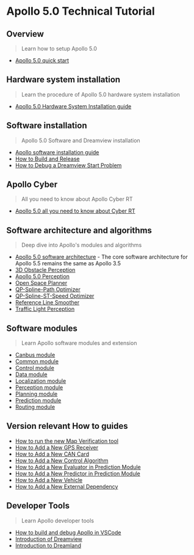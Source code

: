 # Apollo 5.0 Technical Tutorial

## Overview
> Learn how to setup Apollo 5.0

  * [Apollo 5.0 quick start](https://github.com/ApolloAuto/apollo/blob/r5.0.0/docs/quickstart/apollo_5_0_quick_start.md)

## Hardware system installation
> Learn the procedure of Apollo 5.0 hardware system installation

  * [Apollo 5.0 Hardware System Installation guide](https://github.com/ApolloAuto/apollo/blob/r5.0.0/docs/quickstart/apollo_3_5_hardware_system_installation_guide.md)

## Software installation
> Apollo 5.0 Software and Dreamview installation

* [Apollo software installation guide](https://github.com/ApolloAuto/apollo/blob/r5.0.0/docs/quickstart/apollo_software_installation_guide.md)
* [How to Build and Release](https://github.com/ApolloAuto/apollo/blob/r5.0.0/docs/howto/how_to_build_and_release.md)
* [How to Debug a Dreamview Start Problem](https://github.com/ApolloAuto/apollo/blob/r5.0.0/docs/howto/how_to_debug_dreamview_start_problem.md)


## Apollo Cyber
> All you need to know about Apollo Cyber RT

* [Apollo 5.0 all you need to know about Cyber RT](https://github.com/ApolloAuto/apollo/blob/r5.0.0/docs/cyber/README.md)

## Software architecture and algorithms
> Deep dive into Apollo's modules and algorithms

  *  [Apollo 5.0 software architecture](https://github.com/ApolloAuto/apollo/blob/r5.0.0/docs/specs/Apollo_3.5_Software_Architecture.md "Apollo software architecture") - The core software architecture for Apollo 5.5 remains the same as Apollo 3.5
  * [3D Obstacle Perception](https://github.com/ApolloAuto/apollo/blob/r5.0.0/docs/specs/3d_obstacle_perception.md)
  * [Apollo 5.0 Perception](https://github.com/ApolloAuto/apollo/blob/r5.0.0/modules/perception/README.md)
  * [Open Space Planner](https://github.com/ApolloAuto/apollo/blob/r5.0.0/docs/specs/Open_Space_Planner.md)
  * [QP-Spline-Path Optimizer](https://github.com/ApolloAuto/apollo/blob/r5.0.0/docs/specs/qp_spline_path_optimizer.md)
  * [QP-Spline-ST-Speed Optimizer](https://github.com/ApolloAuto/apollo/blob/r5.0.0/docs/specs/qp_spline_st_speed_optimizer.md)
  * [Reference Line Smoother](https://github.com/ApolloAuto/apollo/blob/r5.0.0/docs/specs/reference_line_smoother.md)
  * [Traffic Light Perception](https://github.com/ApolloAuto/apollo/blob/r5.0.0/docs/specs/traffic_light.md)


## Software modules
> Learn Apollo software modules and extension

  * [Canbus module](https://github.com/ApolloAuto/apollo/blob/r5.0.0/modules/canbus/README.md)
  * [Common module](https://github.com/ApolloAuto/apollo/blob/r5.0.0/modules/common/README.md)
  * [Control module](https://github.com/ApolloAuto/apollo/blob/r5.0.0/modules/control/README.md)
  * [Data module](https://github.com/ApolloAuto/apollo/blob/r5.0.0/modules/data/README.md)
  * [Localization module](https://github.com/ApolloAuto/apollo/blob/r5.0.0/modules/localization/README.md)
  * [Perception module](https://github.com/ApolloAuto/apollo/blob/r5.0.0/modules/perception/README.md)
  * [Planning module](https://github.com/ApolloAuto/apollo/blob/r5.0.0/modules/planning/README.md)
  * [Prediction module](https://github.com/ApolloAuto/apollo/blob/r5.0.0/modules/prediction/README.md)
  * [Routing module](https://github.com/ApolloAuto/apollo/blob/r5.0.0/modules/routing/README.md)

## Version relevant How to guides

  * [How to run the new Map Verification tool](https://github.com/ApolloAuto/apollo/blob/r5.0.0/docs/howto/how_to_run_map_verification_tool.md)
  * [How to Add a New GPS Receiver](https://github.com/ApolloAuto/apollo/blob/r5.0.0/docs/howto/how_to_add_a_gps_receiver.md)
  * [How to Add a New CAN Card](https://github.com/ApolloAuto/apollo/blob/r5.0.0/docs/howto/how_to_add_a_new_can_card.md )
  * [How to Add a New Control Algorithm](https://github.com/ApolloAuto/apollo/blob/r5.0.0/docs/howto/how_to_add_a_new_control_algorithm.md)
  * [How to Add a New Evaluator in Prediction Module](https://github.com/ApolloAuto/apollo/blob/r5.0.0/docs/howto/how_to_add_a_new_evaluator_in_prediction_module.md)
  * [How to Add a New Predictor in Prediction Module](https://github.com/ApolloAuto/apollo/blob/r5.0.0/docs/howto/how_to_add_a_new_predictor_in_prediction_module.md)
  * [How to Add a New Vehicle](https://github.com/ApolloAuto/apollo/blob/r5.0.0/docs/howto/how_to_add_a_new_vehicle.md)
  * [How to Add a New External Dependency](https://github.com/ApolloAuto/apollo/blob/r5.0.0/docs/howto/how_to_add_an_external_dependency.md)


## Developer Tools
> Learn Apollo developer tools

  * [How to build and debug Apollo in VSCode](https://github.com/ApolloAuto/apollo/blob/r5.0.0/docs/howto/how_to_build_and_debug_apollo_in_vscode_cn.md "How  to build and debug Apollo in VSCode")
  * [Introduction of Dreamview](https://github.com/ApolloAuto/apollo/blob/r5.0.0/docs/specs/dreamview_usage_table.md)
  * [Introduction to Dreamland](https://github.com/ApolloAuto/apollo/blob/r5.0.0/docs/specs/Dreamland_introduction.md)


